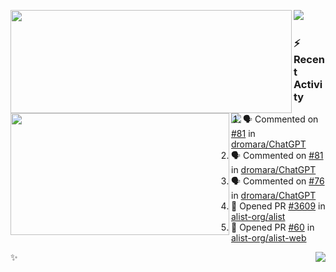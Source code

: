 <p>
  <p>
  <img align="left" width="450" height="165" src="https://github-readme-stats-git-masterrstaa-rickstaa.vercel.app/api?username=lowking&bg_color=0D1116&theme=synthwave&show_icons=true&hide_border=true&line_height=20&title_color=4E7C65&icon_color=555&show_owner=true&text_color=777&count_private=true"/>
  </p>
  <p>
  <img align="left" width="350" height="195" src="https://github-readme-stats-git-masterrstaa-rickstaa.vercel.app/api/top-langs/?layout=compact&username=lowking&bg_color=0D1116&theme=synthwave&show_icons=true&hide_border=true&line_height=20&title_color=4E7C65&icon_color=555&show_owner=true&text_color=777&hide&langs_count=4"/>
  </p>
  <p>
    <a align="left" href="https://t.me/Violettoy_bot"><img src="https://img.shields.io/badge/Telegram-%2352A4DB.svg?&style=social&logo=telegram&logoColor=white" /></a>&nbsp;&nbsp;
<!--     <img align="left" src="https://github.com/lowking/lowking/workflows/Waka%20Readme/badge.svg" />&nbsp;&nbsp; -->
    <img align="left" src="https://github.com/lowking/lowking/workflows/Activity%20Readme/badge.svg" />
  </p>
</p>

### :zap: Recent Activity

<!--START_SECTION:activity-->
1. 🗣 Commented on [#81](https://github.com/dromara/ChatGPT/issues/81) in [dromara/ChatGPT](https://github.com/dromara/ChatGPT)
2. 🗣 Commented on [#81](https://github.com/dromara/ChatGPT/issues/81) in [dromara/ChatGPT](https://github.com/dromara/ChatGPT)
3. 🗣 Commented on [#76](https://github.com/dromara/ChatGPT/issues/76) in [dromara/ChatGPT](https://github.com/dromara/ChatGPT)
4. 💪 Opened PR [#3609](https://github.com/alist-org/alist/pull/3609) in [alist-org/alist](https://github.com/alist-org/alist)
5. 💪 Opened PR [#60](https://github.com/alist-org/alist-web/pull/60) in [alist-org/alist-web](https://github.com/alist-org/alist-web)
<!--END_SECTION:activity-->

✨<img align="right" src="http://profile-counter.glitch.me/lowking/count.svg"/>
